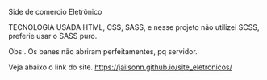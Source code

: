 Side de comercio Eletrônico

TECNOLOGIA USADA
HTML,
CSS,
SASS,
e nesse projeto não utilizei SCSS, preferie usar o SASS puro.

Obs:. Os banes não abriram perfeitamentes, pq servidor.

Veja abaixo o link do site.
https://jailsonn.github.io/site_eletronicos/

